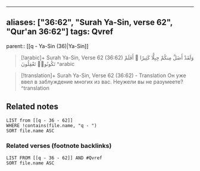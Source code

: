 
---
aliases: ["36:62", "Surah Ya-Sin, verse 62", "Qur'an 36:62"]
tags: Qvref
---

parent:: [[q - Ya-Sin (36)|Ya-Sin]]

> [!arabic]+ Surah Ya-Sin, Verse 62 (36:62)
> <span class="quran-arabic">وَلَقَدْ أَضَلَّ مِنكُمْ جِبِلًّا كَثِيرًا ۖ أَفَلَمْ تَكُونُوا۟ تَعْقِلُونَ</span>
^arabic

> [!translation]+ Surah Ya-Sin, Verse 62 (36:62) - Translation
> Он уже ввел в заблуждение многих из вас. Неужели вы не разумеете?
^translation



## Related notes
```dataview
LIST from [[q - 36 - 62]]
WHERE !contains(file.name, "q - ")
SORT file.name ASC
```

### Related verses (footnote backlinks)
```dataview
LIST FROM [[q - 36 - 62]] AND #Qvref
SORT file.name ASC
```

